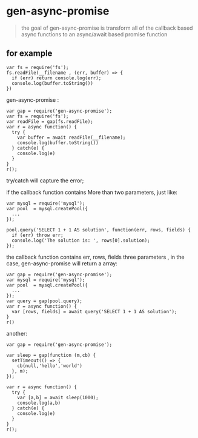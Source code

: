 # gen-async-promise

> the goal of gen-async-promise is transform all of the callback based async functions to an async/await based promise function

## for example
```javascripts
var fs = require('fs');
fs.readFile(__filename , (err, buffer) => {
  if (err) return console.log(err);
  console.log(buffer.toString())
})
```
gen-async-promise :

```
var gap = require('gen-async-promise');
var fs = require('fs');
var readFile = gap(fs.readFile);
var r = async function() {
  try {
    var buffer = await readFile(__filename);
    console.log(buffer.toString())
  } catch(e) {
    console.log(e)
  }
}
r();
```
try/catch will capture the error;

if the callback function contains More than two parameters, just like:

```
var mysql = require('mysql');
var pool  = mysql.createPool({
  ...
});

pool.query('SELECT 1 + 1 AS solution', function(err, rows, fields) {
  if (err) throw err;
  console.log('The solution is: ', rows[0].solution);
});
```
the callback function contains err, rows, fields three parameters , in the case, gen-async-promise will return a array:

```
var gap = require('gen-async-promise');
var mysql = require('mysql');
var pool  = mysql.createPool({
  ...
});
var query = gap(pool.query);
var r = async function() {
  var [rows, fields] = await query('SELECT 1 + 1 AS solution');
}
r()
```
another:

```
var gap = require('gen-async-promise');

var sleep = gap(function (m,cb) {
  setTimeout(() => {
    cb(null,'hello','world')
  }, m);
});

var r = async function() {
  try {
    var [a,b] = await sleep(1000);
    console.log(a,b)
  } catch(e) {
    console.log(e)
  }
}
r();
```





